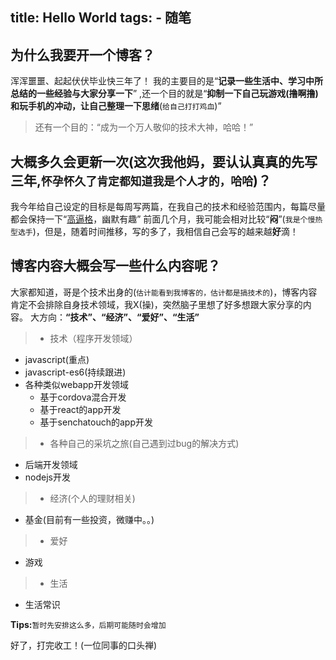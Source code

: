 title: Hello World
tags:
	- 随笔
---

## 为什么我要开一个博客？
浑浑噩噩、起起伏伏毕业快三年了！
我的主要目的是“**记录一些生活中、学习中所总结的一些经验与大家分享一下**” ,还一个目的就是“**抑制一下自己玩游戏(撸啊撸)和玩手机的冲动，让自己整理一下思绪**(`给自己打打鸡血`)”
> 还有一个目的：“成为一个万人敬仰的技术大神，哈哈！”

## 大概多久会更新一次(这次我他妈，要认认真真的先写三年,`怀孕怀久了肯定都知道我是个人才的，哈哈`)？
我今年给自己设定的目标是每周写两篇，在我自己的技术和经验范围内，每篇尽量都会保持一下“[高逼格](http://baike.baidu.com/link?url=GccLM3cJvlY-gbSVfZzFf_MbuxrbhFMfGutrnYGLMK7CzXae1IAN20BiVGXEjcXsvYCGXIpEOGSgygh3lZAcEq)，幽默有趣”
前面几个月，我可能会相对比较“**闷**”(`我是个慢热型选手`)，但是，随着时间推移，写的多了，我相信自己会写的越来越**好**滴！

## 博客内容大概会写一些什么内容呢？
大家都知道，哥是个技术出身的(`估计能看到我博客的，估计都是搞技术的`)，博客内容肯定不会排除自身技术领域，我X(操)，突然脑子里想了好多想跟大家分享的内容。
大方向：**“技术”、“经济”、“爱好”、“生活”**
> * 技术（程序开发领域）
  * javascript(重点)
  * javascript-es6(持续跟进)
  * 各种类似webapp开发领域
  	* 基于cordova混合开发
  	* 基于react的app开发
  	* 基于senchatouch的app开发

> * 各种自己的采坑之旅(自己遇到过bug的解决方式)
  * 后端开发领域
  * nodejs开发
  
> * 经济(个人的理财相关)
  * 基金(目前有一些投资，微赚中。。)

> * 爱好
  * 游戏

> * 生活
  * 生活常识

**Tips:**`暂时先安排这么多，后期可能随时会增加`

好了，打完收工！(一位同事的口头禅)
